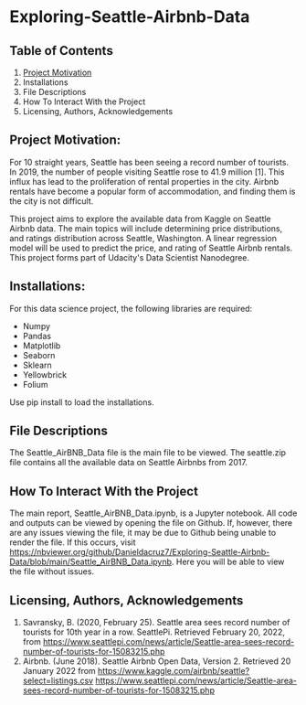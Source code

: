 # Exploring-Seattle-Airbnb-Data

## Table of Contents

1. [Project Motivation](https://github.com/Danieldacruz7/Exploring-Seattle-Airbnb-Data/blob/main/README.md#project-motivation)
2. Installations
3. File Descriptions
4. How To Interact With the Project
5. Licensing, Authors, Acknowledgements

## Project Motivation:
For 10 straight years, Seattle has been seeing a record number of tourists. In 2019, the number of people visiting Seattle rose to 41.9 million [1]. This influx has lead to the proliferation of rental properties in the city. Airbnb rentals have become a popular form of accommodation, and finding them is the city is not difficult.

This project aims to explore the available data from Kaggle on Seattle Airbnb data. The main topics will include determining price distributions, and ratings distribution across Seattle, Washington. A linear regression model will be used to predict the price, and rating of Seattle Airbnb rentals. This project forms part of Udacity's Data Scientist Nanodegree.  

## Installations:
For this data science project, the following libraries are required:
- Numpy
- Pandas
- Matplotlib
- Seaborn
- Sklearn
- Yellowbrick
- Folium

Use pip install to load the installations.

## File Descriptions
The Seattle_AirBNB_Data file is the main file to be viewed. The seattle.zip file contains all the available data on Seattle Airbnbs from 2017.

## How To Interact With the Project
The main report, Seattle_AirBNB_Data.ipynb, is a Jupyter notebook. All code and outputs can be viewed by opening the file on Github. If, however, there are any issues viewing the file, it may be due to Github being unable to render the file. If this occurs, visit https://nbviewer.org/github/Danieldacruz7/Exploring-Seattle-Airbnb-Data/blob/main/Seattle_AirBNB_Data.ipynb. Here you will be able to view the file without issues.


## Licensing, Authors, Acknowledgements

1. Savransky, B. (2020, February 25). Seattle area sees record number of tourists for 10th year in a row. SeattlePi. Retrieved February 20, 2022, from https://www.seattlepi.com/news/article/Seattle-area-sees-record-number-of-tourists-for-15083215.php
2. Airbnb. (June 2018). Seattle Airbnb Open Data, Version 2. Retrieved 20 January 2022 from https://www.kaggle.com/airbnb/seattle?select=listings.csv
https://www.seattlepi.com/news/article/Seattle-area-sees-record-number-of-tourists-for-15083215.php
